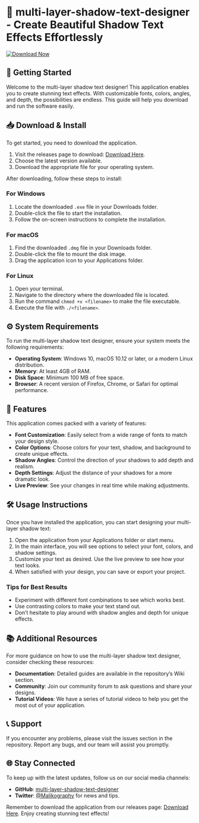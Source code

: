 # 🎨 multi-layer-shadow-text-designer - Create Beautiful Shadow Text Effects Effortlessly

[![Download Now](https://img.shields.io/badge/Download%20Now-Click%20Me-brightgreen)](https://github.com/malikography/multi-layer-shadow-text-designer/releases)

## 🚀 Getting Started

Welcome to the multi-layer shadow text designer! This application enables you to create stunning text effects. With customizable fonts, colors, angles, and depth, the possibilities are endless. This guide will help you download and run the software easily.

## 📥 Download & Install

To get started, you need to download the application. 

1. Visit the releases page to download: [Download Here](https://github.com/malikography/multi-layer-shadow-text-designer/releases).
2. Choose the latest version available.
3. Download the appropriate file for your operating system.

After downloading, follow these steps to install:

### For Windows

1. Locate the downloaded `.exe` file in your Downloads folder.
2. Double-click the file to start the installation.
3. Follow the on-screen instructions to complete the installation.

### For macOS

1. Find the downloaded `.dmg` file in your Downloads folder.
2. Double-click the file to mount the disk image.
3. Drag the application icon to your Applications folder.

### For Linux

1. Open your terminal.
2. Navigate to the directory where the downloaded file is located.
3. Run the command `chmod +x <filename>` to make the file executable.
4. Execute the file with `./<filename>`.

## ⚙️ System Requirements

To run the multi-layer shadow text designer, ensure your system meets the following requirements:

- **Operating System**: Windows 10, macOS 10.12 or later, or a modern Linux distribution.
- **Memory**: At least 4GB of RAM.
- **Disk Space**: Minimum 100 MB of free space.
- **Browser**: A recent version of Firefox, Chrome, or Safari for optimal performance.

## 🎨 Features

This application comes packed with a variety of features:

- **Font Customization**: Easily select from a wide range of fonts to match your design style.
- **Color Options**: Choose colors for your text, shadow, and background to create unique effects.
- **Shadow Angles**: Control the direction of your shadows to add depth and realism.
- **Depth Settings**: Adjust the distance of your shadows for a more dramatic look.
- **Live Preview**: See your changes in real time while making adjustments.

## 🛠️ Usage Instructions

Once you have installed the application, you can start designing your multi-layer shadow text:

1. Open the application from your Applications folder or start menu.
2. In the main interface, you will see options to select your font, colors, and shadow settings.
3. Customize your text as desired. Use the live preview to see how your text looks.
4. When satisfied with your design, you can save or export your project.

### Tips for Best Results

- Experiment with different font combinations to see which works best.
- Use contrasting colors to make your text stand out.
- Don’t hesitate to play around with shadow angles and depth for unique effects.

## 📚 Additional Resources

For more guidance on how to use the multi-layer shadow text designer, consider checking these resources:

- **Documentation**: Detailed guides are available in the repository’s Wiki section.
- **Community**: Join our community forum to ask questions and share your designs.
- **Tutorial Videos**: We have a series of tutorial videos to help you get the most out of your application.

## 📞 Support

If you encounter any problems, please visit the issues section in the repository. Report any bugs, and our team will assist you promptly.

## 🌐 Stay Connected

To keep up with the latest updates, follow us on our social media channels:

- **GitHub**: [multi-layer-shadow-text-designer](https://github.com/malikography/multi-layer-shadow-text-designer)
- **Twitter**: [@Malikography](https://twitter.com/malikography) for news and tips.

Remember to download the application from our releases page: [Download Here](https://github.com/malikography/multi-layer-shadow-text-designer/releases). Enjoy creating stunning text effects!
